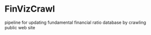 # FinVizCrawl
pipeline for updating fundamental financial ratio database by crawling public web site
